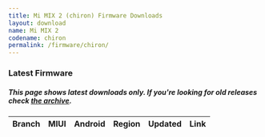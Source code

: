 ```yaml
---
title: Mi MIX 2 (chiron) Firmware Downloads
layout: download
name: Mi MIX 2
codename: chiron
permalink: /firmware/chiron/
---
```


### Latest Firmware
##### This page shows latest downloads only. If you're looking for old releases check [the archive](/archive/firmware/chiron/).

<div class="table-responsive-md" id="table-wrapper">
<table id="firmware" class="compact table table-striped table-hover table-sm">
    <thead class="thead-dark">
        <tr>
            <th>Branch</th>
            <th>MIUI</th>
            <th>Android</th>
            <th>Region</th>
            <th>Updated</th>
            <th>Link</th>
        </tr>
    </thead>
    <script>loadFirmwareDownloads('chiron', 'latest')</script>
</table>
</div>
